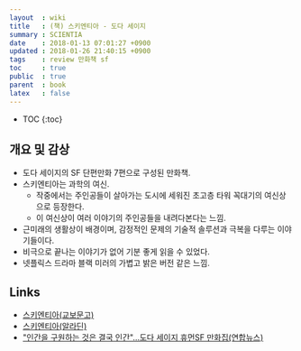 ```yaml
---
layout  : wiki
title   : (책) 스키엔티아 - 도다 세이지
summary : SCIENTIA
date    : 2018-01-13 07:01:27 +0900
updated : 2018-01-26 21:40:15 +0900
tags    : review 만화책 sf
toc     : true
public  : true
parent  : book
latex   : false
---
```

* TOC
{:toc}

## 개요 및 감상

* 도다 세이지의 SF 단편만화 7편으로 구성된 만화책.
* 스키엔티아는 과학의 여신.
    * 작중에서는 주인공들이 살아가는 도시에 세워진 초고층 타워 꼭대기의 여신상으로 등장한다.
    * 이 여신상이 여러 이야기의 주인공들을 내려다본다는 느낌.
* 근미래의 생활상이 배경이며, 감정적인 문제의 기술적 솔루션과 극복을 다루는 이야기들이다.
* 비극으로 끝나는 이야기가 없어 기분 좋게 읽을 수 있었다.
* 넷플릭스 드라마 블랙 미러의 가볍고 밝은 버전 같은 느낌.

## Links

* [스키엔티아(교보문고)](http://www.kyobobook.co.kr/product/detailViewKor.laf?ejkGb=KOR&mallGb=KOR&barcode=9788959199068 )
* [스키엔티아(알라딘)](http://www.aladin.co.kr/shop/wproduct.aspx?ItemId=116379852)
* ["인간을 구원하는 것은 결국 인간"…도다 세이지 휴먼SF 만화집(연합뉴스)](http://www.yonhapnews.co.kr/bulletin/2017/08/24/0200000000AKR20170824138300005.HTML)
